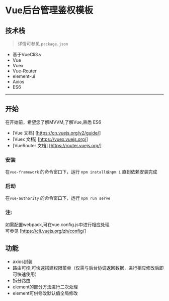 # Vue后台管理鉴权模板

## <a name="features">技术栈</a>
> 详情可参见 `package.json`
* 基于VueCli3.v
* Vue
* Vuex
* Vue-Router
* element-ui
* Axios
* ES6

***

## <a name="begin">开始</a>
在开始前，希望您了解MVVM,了解Vue,熟悉 ES6

* [Vue 文档] [https://cn.vuejs.org/v2/guide/]
* [Vuex 文档] [https://vuex.vuejs.org/]
* [VueRouter 文档] [https://router.vuejs.org/]


### <a name="install">安装</a>
在`vue-framework` 的命令窗口下，运行 `npm install或npm i`
直到依赖安装完成

### <a name="start">启动</a>
在`vue-authority` 的命令窗口下，运行 `npm run serve`

### <a name="notice">注:</a>
如需配置webpack,可在vue.config.js中进行相应处理  
可参见 [https://cli.vuejs.org/zh/config/]

## <a name="features">功能</a>
* axios封装
* 路由可控,可快速搭建权限菜单（仅需与后台协调返回数据，进行相应修改后即可快速使用）
* 拆分路由
* element的部分方法进行二次处理
* element可供修改默认值全局修改


